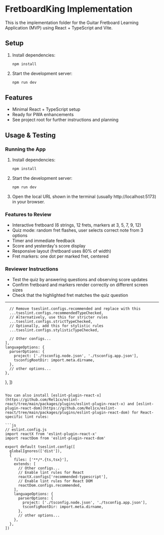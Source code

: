 # FretboardKing Implementation

This is the implementation folder for the Guitar Fretboard Learning Application (MVP) using React + TypeScript and Vite.

## Setup

1. Install dependencies:
   ```sh
   npm install
   ```
2. Start the development server:
   ```sh
   npm run dev
   ```

## Features
- Minimal React + TypeScript setup
- Ready for PWA enhancements
- See project root for further instructions and planning


## Usage & Testing

### Running the App
1. Install dependencies:
   ```sh
   npm install
   ```
2. Start the development server:
   ```sh
   npm run dev
   ```
3. Open the local URL shown in the terminal (usually http://localhost:5173) in your browser.

### Features to Review
- Interactive fretboard (6 strings, 12 frets, markers at 3, 5, 7, 9, 12)
- Quiz mode: random fret flashes, user selects correct note from 3 options
- Timer and immediate feedback
- Score and yesterday's score display
- Responsive layout (fretboard uses 80% of width)
- Fret markers: one dot per marked fret, centered

### Reviewer Instructions
- Test the quiz by answering questions and observing score updates
- Confirm fretboard and markers render correctly on different screen sizes
- Check that the highlighted fret matches the quiz question

---

      // Remove tseslint.configs.recommended and replace with this
      ...tseslint.configs.recommendedTypeChecked,
      // Alternatively, use this for stricter rules
      ...tseslint.configs.strictTypeChecked,
      // Optionally, add this for stylistic rules
      ...tseslint.configs.stylisticTypeChecked,

      // Other configs...
    ],
    languageOptions: {
      parserOptions: {
        project: ['./tsconfig.node.json', './tsconfig.app.json'],
        tsconfigRootDir: import.meta.dirname,
      },
      // other options...
    },
  },
])
```

You can also install [eslint-plugin-react-x](https://github.com/Rel1cx/eslint-react/tree/main/packages/plugins/eslint-plugin-react-x) and [eslint-plugin-react-dom](https://github.com/Rel1cx/eslint-react/tree/main/packages/plugins/eslint-plugin-react-dom) for React-specific lint rules:

```js
// eslint.config.js
import reactX from 'eslint-plugin-react-x'
import reactDom from 'eslint-plugin-react-dom'

export default tseslint.config([
  globalIgnores(['dist']),
  {
    files: ['**/*.{ts,tsx}'],
    extends: [
      // Other configs...
      // Enable lint rules for React
      reactX.configs['recommended-typescript'],
      // Enable lint rules for React DOM
      reactDom.configs.recommended,
    ],
    languageOptions: {
      parserOptions: {
        project: ['./tsconfig.node.json', './tsconfig.app.json'],
        tsconfigRootDir: import.meta.dirname,
      },
      // other options...
    },
  },
])
```
